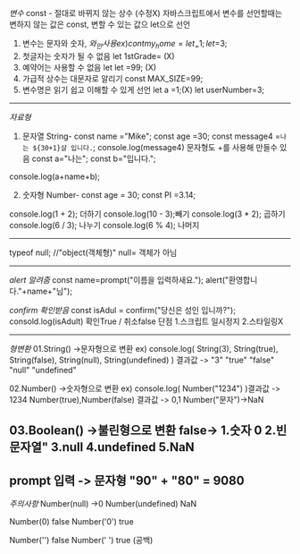 *변수*
const - 절대로 바뀌지 않는 상수 (수정X)
자바스크립트에서 변수를 선언할때는 변하지 않는 값은 const, 변할 수 있는 값으 let으로 선언
1. 변수는 문자와 숫자, $와_만 사용
ex) cont my_home=
    let_=1;
    let$=3;
2. 첫글자는 숫자가 될 수 없음
    let 1stGrade= (X)
3. 예약어는 사용할 수 없음
    let let =99; (X)
4. 가급적 상수는 대문자로 알리기
    const MAX_SIZE=99;
5. 변수명은 읽기 쉽고 이해할 수 있게 선언
    let a =1;(X)
    let userNumber=3;

----------------------------
*자료형*
01) 문자열 String-
const name ="Mike";
const age =30;
const message4 =`나는 ${30+1}살 입니다.`;
console.log(message4)
문자형도 +를 사용해 만들수 있음
const a="나는";
const b="입니다.";

console.log(a+name+b);

02) 숫자형 Number-
const age = 30;
const PI =3.14;

console.log(1 + 2); 더하기
console.log(10 - 3);빼기
console.log(3 * 2); 곱하기
console.log(6 / 3); 나누기
console.log(6 % 4); 나머지

----------------------------
typeof null; //"object(객체형)"
null= 객체가 아님

----------------------------
*alert 알려줌*
const name=prompt("이름을 입력하새요.");
alert("환영합니다."+name+"님");

*confirm 확인받음*
const isAdul = confirm("당신은 성인 입니까?");
consold.log(isAdult)
확인True / 취소false
단점
1.스크립트 일시정지
2.스타일링X

----------------------------
*형변환*
01.String() ->문자형으로 변환
ex) console.log(
    String(3),
    String(true),
    String(false),
    String(null),
    String(undefined)
)
결과값 -> "3" "true" "false" "null" "undefined"

02.Number() ->숫자형으로 변환
ex) console.log(
    Number("1234")
)결과값 -> 1234
Number(true),Number(false) 결과값 -> 0,1 
Number("문자")->NaN

03.Boolean() ->불린형으로 변환
false-> 1.숫자 0
        2.빈 문자열"
        3.null
        4.undefined
        5.NaN
------------------------------
prompt 입력 -> 문자형
"90" + "80" = 9080
------------------------------
*주의사항*
Number(null) ->0
Number(undefined) NaN

Number(0) false
Number('0') true

Number('') false
Number(' ') true (공백)


